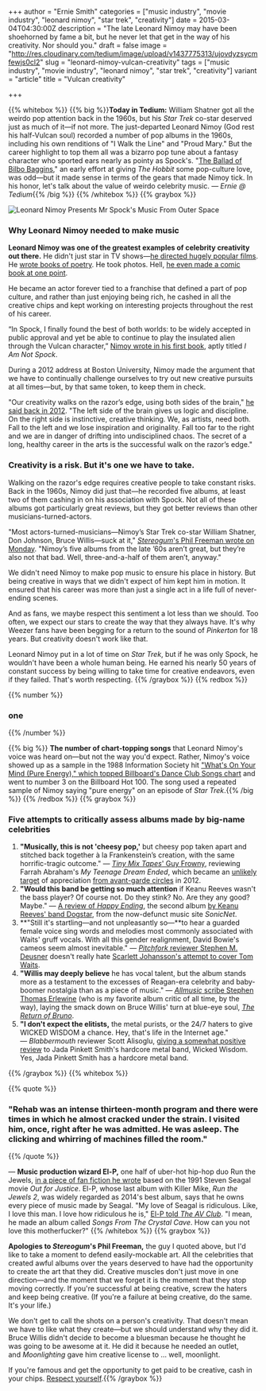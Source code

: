 +++
author = "Ernie Smith"
categories = ["music industry", "movie industry", "leonard nimoy", "star trek", "creativity"]
date = 2015-03-04T04:30:00Z
description = "The late Leonard Nimoy may have been shoehorned by fame a bit, but he never let that get in the way of his creativity. Nor should you."
draft = false
image = "http://res.cloudinary.com/tedium/image/upload/v1437775313/ujovdyzsycmfewjs0cl2"
slug = "leonard-nimoy-vulcan-creativity"
tags = ["music industry", "movie industry", "leonard nimoy", "star trek", "creativity"]
variant = "article"
title = "Vulcan creativity"

+++

{{% whitebox %}}
{{% big %}}**Today in Tedium:** William Shatner got all the weirdo pop attention back in the 1960s, but his _Star Trek_ co-star deserved just as much of it—if not more. The just-departed Leonard Nimoy (God rest his half-Vulcan soul) recorded a number of pop albums in the 1960s, including his own renditions of "I Walk the Line" and "Proud Mary." But the career highlight to top them all was a bizarro pop tune about a fantasy character who sported ears nearly as pointy as Spock's. "[The Ballad of Bilbo Baggins](https://www.youtube.com/watch?v=AGF5ROpjRAU)," an early effort at giving _The Hobbit_ some pop-culture love, was odd—but it made sense in terms of the gears that made Nimoy tick. In his honor, let's talk about the value of weirdo celebrity music. _— Ernie @ Tedium_{{% /big %}}
{{% /whitebox %}}
{{% graybox %}}

![Leonard Nimoy Presents Mr Spock's Music From Outer Space](http://res.cloudinary.com/tedium/image/upload/v1437775395/my2kpw7miyvcn7mvmbbl.jpg)

### Why Leonard Nimoy needed to make music

**Leonard Nimoy was one of the greatest examples of celebrity creativity out there.** He didn't just star in TV shows—[he directed hugely popular films](http://www.imdb.com/title/tt0094137/?ref_=fn_al_tt_1). He [wrote books of poetry](http://sfbne.ws/1GPgDT6). He took photos. Hell, [he even made a comic book at one point](http://en.wikipedia.org/wiki/Primortals).

He became an actor forever tied to a franchise that defined a part of pop culture, and rather than just enjoying being rich, he cashed in all the creative chips and kept working on interesting projects throughout the rest of his career.

“In Spock, I finally found the best of both worlds: to be widely accepted in public approval and yet be able to continue to play the insulated alien through the Vulcan character,” [Nimoy wrote in his first book](http://www.nytimes.com/2015/02/27/arts/television/leonard-nimoy-spock-of-star-trek-dies-at-83.html?_r=0), aptly titled _I Am Not Spock_.

During a 2012 address at Boston University, Nimoy made the argument that we have to continually challenge ourselves to try out new creative pursuits at all times—but, by that same token, to keep them in check.

"Our creativity walks on the razor’s edge, using both sides of the brain," [he said back in 2012](http://www.washingtonpost.com/blogs/answer-sheet/wp/2015/02/27/leonard-nimoy-to-bu-arts-students-be-persistent-and-dont-create-any-more-reality-tv-shows/). "The left side of the brain gives us logic and discipline. On the right side is instinctive, creative thinking. We, as artists, need both. Fall to the left and we lose inspiration and originality. Fall too far to the right and we are in danger of drifting into undisciplined chaos. The secret of a long, healthy career in the arts is the successful walk on the razor’s edge."

### Creativity is a risk. But it's one we have to take.

Walking on the razor's edge requires creative people to take constant risks. Back in the 1960s, Nimoy did just that—he recorded five albums, at least two of them cashing in on his association with Spock. Not all of these albums got particularly great reviews, but they got better reviews than other musicians-turned-actors.

"Most actors-turned-musicians—Nimoy’s Star Trek co-star William Shatner, Don Johnson, Bruce Willis—suck at it," [_Stereogum_'s Phil Freeman wrote on Monday](http://www.stereogum.com/1784185/the-short-strange-music-career-of-leonard-nimoy/franchises/essay/). "Nimoy’s five albums from the late ’60s aren’t great, but they’re also not that bad. Well, three-and-a-half of them aren’t, anyway."

We didn't need Nimoy to make pop music to ensure his place in history. But being creative in ways that we didn't expect of him kept him in motion. It ensured that his career was more than just a single act in a life full of never-ending scenes.

And as fans, we maybe respect this sentiment a lot less than we should. Too often, we expect our stars to create the way that they always have. It's why Weezer fans have been begging for a return to the sound of _Pinkerton_ for 18 years. But creativity doesn't work like that.

Leonard Nimoy put in a lot of time on _Star Trek_, but if he was only Spock, he wouldn't have been a whole human being. He earned his nearly 50 years of constant success by being willing to take time for creative endeavors, even if they failed. That's worth respecting.
{{% /graybox %}}
{{% redbox %}}

{{% number %}}
### one
{{% /number %}}

{{% big %}}
**The number of chart-topping songs** that Leonard Nimoy's voice was heard on—but not the way you'd expect. Rather, Nimoy's voice showed up as a sample in the 1988 Information Society hit ["What's On Your Mind (Pure Energy)," which topped Billboard's Dance Club Songs chart](http://www.billboard.com/articles/news/6487423/leonard-nimoy-music-billboard-chart-history) and went to number 3 on the Billboard Hot 100. The song used a repeated sample of Nimoy saying "pure energy" on an episode of _Star Trek_.{{% /big %}}
{{% /redbox %}}
{{% graybox %}}
### Five attempts to critically assess albums made by big-name celebrities

1. **"Musically, this is not 'cheesy pop,'** but cheesy pop taken apart and stitched back together à la Frankenstein’s creation, with the same horrific-tragic outcome." — [_Tiny Mix Tapes_' Guy Frowny](http://www.tinymixtapes.com/music-review/farrah-abraham-my-teenage-dream-ended), reviewing Farrah Abraham's _My Teenage Dream Ended_, which became an [unlikely target](http://www.theatlantic.com/entertainment/archive/2012/09/the-scary-misunderstood-power-of-a-teen-mom-stars-album/262237/) of appreciation [from avant-garde circles](http://www.theguardian.com/music/2012/sep/28/farrah-abraham-teenage-dream-ended) in 2012.
2. **"Would this band be getting so much attention** if Keanu Reeves wasn't the bass player? Of course not. Do they stink? No. Are they any good? Maybe." — [A review of _Happy Ending_](http://www.empireonline.com/features/movie-stars-who-sing/22.asp), the second album [by Keanu Reeves' band Dogstar](http://sfbne.ws/1BENKJq), from the now-defunct music site _SonicNet_.
3. **"Still it's startling—and not unpleasantly so—**to hear a guarded female voice sing words and melodies most commonly associated with Waits' gruff vocals. With all this gender realignment, David Bowie's cameos seem almost inevitable." — [_Pitchfork_ reviewer Stephen M. Deusner](http://pitchfork.com/reviews/albums/11522-anywhere-i-lay-my-head/) doesn't really hate [Scarlett Johansson's attempt to cover Tom Waits](http://sfbne.ws/17OWJvu).
4. **"Willis may deeply believe** he has vocal talent, but the album stands more as a testament to the excesses of Reagan-era celebrity and baby-boomer nostalgia than as a piece of music." — [_Allmusic_ scribe Stephen Thomas Erlewine](http://www.allmusic.com/album/the-return-of-bruno-mw0000192313) (who is my favorite album critic of all time, by the way), laying the smack down on Bruce Willis' turn at blue-eye soul, [_The Return of Bruno_](http://sfbne.ws/1B5G5lp).
5. **"I don't expect the elitists,** the metal purists, or the 24/7 haters to give WICKED WISDOM a chance. Hey, that's life in the Internet age." — _Blabbermouth_ reviewer Scott Alisoglu, [giving a somewhat positive review](http://www.blabbermouth.net/cdreviews/wicked-wisdom/) to Jada Pinkett Smith's hardcore metal band, Wicked Wisdom. Yes, Jada Pinkett Smith has a hardcore metal band.

{{% /graybox %}}
{{% whitebox %}}

{{% quote %}}
### "Rehab was an intense thirteen-month program and there were times in which he almost cracked under the strain. I visited him, once, right after he was admitted. He was asleep. The clicking and whirring of machines filled the room."
{{% /quote %}}

— **Music production wizard El-P,** one half of uber-hot hip-hop duo Run the Jewels, [in a piece of fan fiction he wrote](http://el-p.tumblr.com/post/104375478226/an-excerpt-from-my-stix-fan-fiction) based on the 1991 Steven Seagal movie _Out for Justice_. El-P, whose last album with Killer Mike, _Run the Jewels 2_, was widely regarded as 2014's best album, says that he owns every piece of music made by Seagal. "My love of Seagal is ridiculous. Like, I love this man. I love how ridiculous he is," [El-P told _The AV Club_](http://www.avclub.com/article/run-jewels-brutality-music-and-magic-steven-seagal-212268). "I mean, he made an album called _Songs From The Crystal Cave_. How can you not love this motherfucker?"
{{% /whitebox %}}
{{% graybox %}}

**Apologies to _Stereogum_'s Phil Freeman,** the guy I quoted above, but I'd like to take a moment to defend easily-mockable art. All the celebrities that created awful albums over the years deserved to have had the opportunity to create the art that they did. Creative muscles don't just move in one direction—and the moment that we forget it is the moment that they stop moving correctly. If you're successful at being creative, screw the haters and keep being creative. (If you're a failure at being creative, do the same. It's your life.)

We don't get to call the shots on a person's creativity. That doesn't mean we have to like what they create—but we should understand why they did it. Bruce Willis didn't decide to become a bluesman because he thought he was going to be awesome at it. He did it because he needed an outlet, and _Moonlighting_ gave him creative license to … well, moonlight.

If you're famous and get the opportunity to get paid to be creative, cash in your chips. [Respect yourself](https://www.youtube.com/watch?v=6SqFRYW0mrI).{{% /graybox %}}